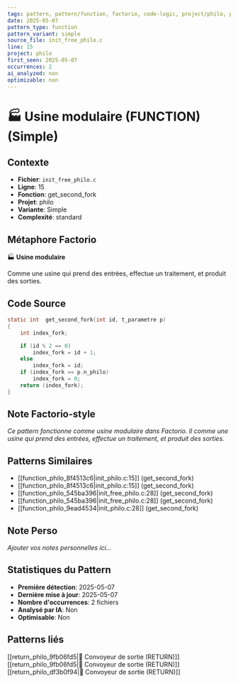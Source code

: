 ```yaml
---
tags: pattern, pattern/function, factorio, code-logic, project/philo, pattern/variant/simple
date: 2025-05-07
pattern_type: function
pattern_variant: simple
source_file: init_free_philo.c
line: 15
project: philo
first_seen: 2025-05-07
occurrences: 2
ai_analyzed: non
optimizable: non
---
```


# 🏭 Usine modulaire (FUNCTION) (Simple)

## Contexte
- **Fichier**: `init_free_philo.c`
- **Ligne**: 15
- **Fonction**: get_second_fork
- **Projet**: philo
- **Variante**: Simple
- **Complexité**: standard

## Métaphore Factorio
🏭 **Usine modulaire**

Comme une usine qui prend des entrées, effectue un traitement, et produit des sorties.

## Code Source
```c
static int	get_second_fork(int id, t_parametre p)
{
	int	index_fork;

	if (id % 2 == 0)
		index_fork = id + 1;
	else
		index_fork = id;
	if (index_fork == p.n_philo)
		index_fork = 0;
	return (index_fork);
}
```

## Note Factorio-style
*Ce pattern fonctionne comme usine modulaire dans Factorio. Il comme une usine qui prend des entrées, effectue un traitement, et produit des sorties.*

## Patterns Similaires
- [[function_philo_8f4513c6|init_philo.c:15]] (get_second_fork)
- [[function_philo_8f4513c6|init_philo.c:15]] (get_second_fork)
- [[function_philo_545ba396|init_free_philo.c:28]] (get_second_fork)
- [[function_philo_545ba396|init_free_philo.c:28]] (get_second_fork)
- [[function_philo_9ead4534|init_philo.c:28]] (get_second_fork)

## Note Perso
*Ajouter vos notes personnelles ici...*

## Statistiques du Pattern
- **Première détection**: 2025-05-07
- **Dernière mise à jour**: 2025-05-07
- **Nombre d'occurrences**: 2 fichiers
- **Analysé par IA**: Non
- **Optimisable**: Non

## Patterns liés
[[return_philo_9fb06fd5|🚚 Convoyeur de sortie (RETURN)]]
[[return_philo_9fb06fd5|🚚 Convoyeur de sortie (RETURN)]]
[[return_philo_df3b0f94|🚚 Convoyeur de sortie (RETURN)]]

